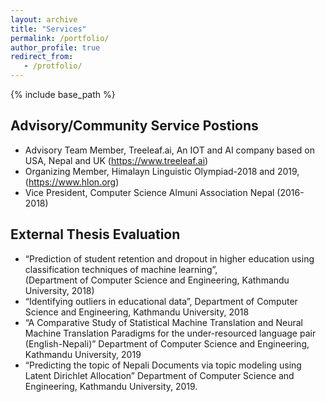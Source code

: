 ```yaml
---
layout: archive
title: "Services"
permalink: /portfolio/
author_profile: true
redirect_from:
   - /protfolio/
---
```


{% include base_path %}

## Advisory/Community Service Postions
- Advisory Team Member, Treeleaf.ai, An IOT and AI company based on USA, Nepal and UK (https://www.treeleaf.ai)
- Organizing Member, Himalayn Linguistic Olympiad-2018 and 2019, (https://www.hlon.org)
- Vice President, Computer Science Almuni Association Nepal (2016-2018)

## External Thesis Evaluation
- “Prediction of student retention and dropout in higher education using classification techniques of machine learning”,  
    (Department of Computer Science and Engineering, Kathmandu University, 2018)
- “Identifying outliers in educational data”, Department of Computer Science and Engineering, Kathmandu University, 2018
- “A Comparative Study of Statistical Machine Translation and Neural Machine Translation Paradigms for the under-resourced language pair (English-Nepali)” Department of Computer Science and Engineering, Kathmandu University, 2019 
- “Predicting the topic of Nepali Documents via topic modeling using Latent Dirichlet Allocation” Department of Computer Science and Engineering, Kathmandu University, 2019.

